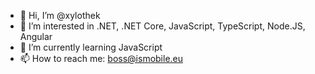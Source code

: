 - 👋 Hi, I’m @xylothek
- 👀 I’m interested in .NET, .NET Core, JavaScript, TypeScript, Node.JS, Angular
- 🌱 I’m currently learning JavaScript
- 📫 How to reach me: boss@ismobile.eu

<!---
xylothek/xylothek is a ✨ special ✨ repository because its `README.md` (this file) appears on your GitHub profile.
You can click the Preview link to take a look at your changes.
--->
